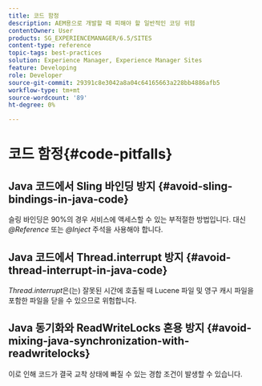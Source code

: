```yaml
---
title: 코드 함정
description: AEM용으로 개발할 때 피해야 할 일반적인 코딩 위험
contentOwner: User
products: SG_EXPERIENCEMANAGER/6.5/SITES
content-type: reference
topic-tags: best-practices
solution: Experience Manager, Experience Manager Sites
feature: Developing
role: Developer
source-git-commit: 29391c8e3042a8a04c64165663a228bb4886afb5
workflow-type: tm+mt
source-wordcount: '89'
ht-degree: 0%

---
```


# 코드 함정{#code-pitfalls}

## Java 코드에서 Sling 바인딩 방지 {#avoid-sling-bindings-in-java-code}

슬링 바인딩은 90%의 경우 서비스에 액세스할 수 있는 부적절한 방법입니다. 대신 *@Reference* 또는 *@Inject* 주석을 사용해야 합니다.

## Java 코드에서 Thread.interrupt 방지 {#avoid-thread-interrupt-in-java-code}

*Thread.interrupt*&#x200B;은(는) 잘못된 시간에 호출될 때 Lucene 파일 및 영구 캐시 파일을 포함한 파일을 닫을 수 있으므로 위험합니다.

## Java 동기화와 ReadWriteLocks 혼용 방지 {#avoid-mixing-java-synchronization-with-readwritelocks}

이로 인해 코드가 결국 교착 상태에 빠질 수 있는 경합 조건이 발생할 수 있습니다.
